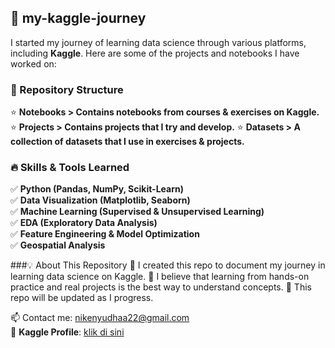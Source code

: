 ## 🚀 my-kaggle-journey
I started my journey of learning data science through various platforms, including **Kaggle**. Here are some of the projects and notebooks I have worked on:

### 📁 Repository Structure
⭐ **Notebooks > Contains notebooks from courses & exercises on Kaggle.**
⭐ **Projects > Contains projects that I try and develop.**
⭐ **Datasets >  A collection of datasets that I use in exercises & projects.**

### 🔥 Skills & Tools Learned  
✅ **Python (Pandas, NumPy, Scikit-Learn)**  
✅ **Data Visualization (Matplotlib, Seaborn)**  
✅ **Machine Learning (Supervised & Unsupervised Learning)**  
✅ **EDA (Exploratory Data Analysis)**  
✅ **Feature Engineering & Model Optimization**  
✅ **Geospatial Analysis**  

###💡 About This Repository
🔹 I created this repo to document my journey in learning data science on Kaggle.
🔹 I believe that learning from hands-on practice and real projects is the best way to understand concepts.
🔹 This repo will be updated as I progress.

📫 Contact me: nikenyudhaa22@gmail.com  
📌 **Kaggle Profile**: [klik di sini](https://www.kaggle.com/nikenyudha)  

